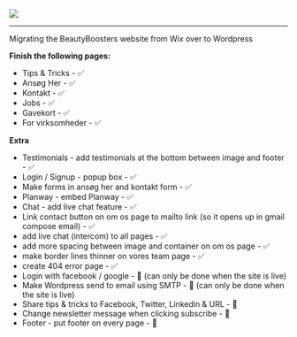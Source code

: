 <img src="https://static.wixstatic.com/media/504f22_eb7e91a162b2435386d04dc8a8e788f1~mv2.png/v1/fill/w_366,h_76,al_c,q_85,usm_0.66_1.00_0.01/bb_header_pink-sky.webp">
<hr>

Migrating the BeautyBoosters website from Wix over to Wordpress

**Finish the following pages:**

- Tips & Tricks - ✅
- Ansøg Her - ✅
- Kontakt - ✅
- Jobs - ✅
- Gavekort - ✅
- For virksomheder - ✅

**Extra**

- Testimonials - add testimonials at the bottom between image and footer - ✅
- Login / Signup - popup box - ✅
- Make forms in ansøg her and kontakt form - ✅
- Planway - embed Planway - ✅
- Chat - add live chat feature - ✅
- Link contact button on om os page to mailto link (so it opens up in gmail compose email) - ✅
- add live chat (intercom) to all pages - ✅
- add more spacing between image and container on om os page - ✅
- make border lines thinner on vores team page - ✅
- create 404 error page - ✅
- Login with facebook / google - 🚀   (can only be done when the site is live)
- Make Wordpress send to email using SMTP - 🚀   (can only be done when the site is live)
- Share tips & tricks to Facebook, Twitter, Linkedin & URL - 🚀
- Change newsletter message when clicking subscribe - 🚀
- Footer - put footer on every page - 🚀
